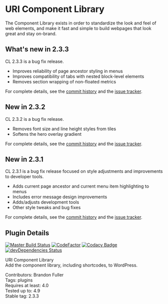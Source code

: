 # URI Component Library

The Component Library exists in order to standardize the look and feel of web elements, and make it fast and simple to build webpages that look great and stay on-brand.

## What's new in 2.3.3

CL 2.3.3 is a bug fix release.

* Improves reliability of page ancestor styling in menus
* Improves compatibility of tabs with nested block-level elements
* Removes section wrapping of non-floated metrics

For complete details, see the [commit history](https://github.com/uriweb/uri-component-library/pull/84/commits) and the [issue tracker](https://github.com/uriweb/uri-component-library/issues). 

## New in 2.3.2

CL 2.3.2 is a bug fix release.

* Removes font size and line height styles from tiles
* Softens the hero overlay gradient

For complete details, see the [commit history](https://github.com/uriweb/uri-component-library/pull/82/commits) and the [issue tracker](https://github.com/uriweb/uri-component-library/issues). 

## New in 2.3.1

CL 2.3.1 is a bug fix release focused on style adjustments and improvements to developer tools.

* Adds current page ancestor and current menu item highlighting to menus
* Includes error message design improvements
* Adds/adjusts development tools
* Other style tweaks and bug fixes

For complete details, see the [commit history](https://github.com/uriweb/uri-component-library/pull/80/commits) and the [issue tracker](https://github.com/uriweb/uri-component-library/issues). 

## Plugin Details

[![Master Build Status](https://travis-ci.org/uriweb/uri-component-library.svg?branch=master "Master build status")](https://travis-ci.org/uriweb/uri-component-library)
[![CodeFactor](https://www.codefactor.io/repository/github/uriweb/uri-component-library/badge/master)](https://www.codefactor.io/repository/github/uriweb/uri-component-library/overview/master)
[![Codacy Badge](https://api.codacy.com/project/badge/Grade/043fca0aa28b4b2db799d5daacf2d27d?branch=master)](https://www.codacy.com/app/uriweb/uri-component-library?utm_source=github.com&amp;utm_medium=referral&amp;utm_content=uriweb/uri-component-library&amp;utm_campaign=Badge_Grade)
[![devDependencies Status](https://david-dm.org/uriweb/uri-component-library/dev-status.svg)](https://david-dm.org/uriweb/uri-component-library?type=dev)

URI Component Library  
Add the component library, including shortcodes, to WordPress.  

Contributors: Brandon Fuller  
Tags: plugins  
Requires at least: 4.0  
Tested up to: 4.9  
Stable tag: 2.3.3  
